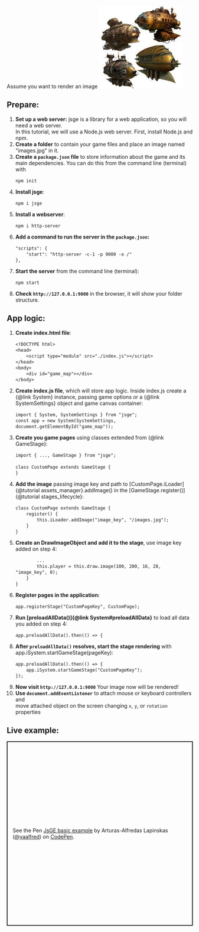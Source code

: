 Assume you want to render an image ![image](../tutorials/images.jpg)
## Prepare:
1. **Set up a web server:** jsge is a library for a web application, so you will need a web server.  
   In this tutorial, we will use a Node.js web server. First, install Node.js and npm.
2. **Create a folder** to contain your game files and place an image named "images.jpg" in it.
3. **Create a `package.json` file** to store information about the game and its main dependencies. You can do this from the command line (terminal) with
   ```
   npm init
   ```
4. **Install jsge**:
   ```
   npm i jsge
   ```
6. **Install a webserver**:
   ```
   npm i http-server
   ```
7. **Add a command to run the server in the `package.json`:**
   ```
   "scripts": {
       "start": "http-server -c-1 -p 9000 -o /"
   },
   ```
8. **Start the server** from the command line (terminal):
   ```
   npm start
   ```
9. **Check `http://127.0.0.1:9000`** in the browser, it will show your folder structure.

## App logic:
1. **Create index.html file**:
   ```
   <!DOCTYPE html>
   <head>
       <script type="module" src="./index.js"></script>
   </head>
   <body>
       <div id="game_map"></div>
   </body>
   ```
2. **Create index.js file**, which will store app logic. Inside index.js create a {@link System} instance, passing game options or a {@link SystemSettings} object and game canvas container:
   ```
   import { System, SystemSettings } from "jsge";
   const app = new System(SystemSettings, document.getElementById("game_map"));
   ```
3. **Create you game pages** using classes extended from {@link GameStage}:
   ```
   import { ..., GameStage } from "jsge";

   class CustomPage extends GameStage {
   }
   ```
4. **Add the image** passing image key and path to [CustomPage.iLoader]{@tutorial assets_manager}.addImage() in the [GameStage.register()]{@tutorial stages_lifecycle}:
   ```
   class CustomPage extends GameStage {
       register() {
           this.iLoader.addImage("image_key", "/images.jpg");
       }
   }
   ```
5. **Create an DrawImageObject and add it to the stage**, use image key added on step 4:
   ```
           ...
           this.player = this.draw.image(100, 200, 16, 28, "image_key", 0);
       }
   }
   ```
6. **Register pages in the application:**
   ```
   app.registerStage("CustomPageKey", CustomPage);
   ```
7. **Run [preloadAllData()]{@link System#preloadAllData}** to load all data you added on step 4:
   ```
   app.preloadAllData().then(() => {
   ```
8. **After `preloadAllData()` resolves, start the stage rendering** with app.iSystem.startGameStage(pageKey):
   ```
   app.preloadAllData().then(() => {
       app.iSystem.startGameStage("CustomPageKey");
   });
   ```
9. **Now visit `http://127.0.0.1:9000`** Your image now will be rendered!  
10. **Use `document.addEventListener`** to attach mouse or keyboard controllers and  
move attached object on the screen changing `x`, `y`, or `rotation` properties

## Live example:
<p class="codepen" data-height="500" data-default-tab="js,result" data-slug-hash="mdvgQyv" data-user="yaalfred" style="height: 500px; box-sizing: border-box; display: flex; align-items: center; justify-content: center; border: 2px solid; margin: 1em 0; padding: 1em;">
  <span>See the Pen <a href="https://codepen.io/yaalfred/pen/mdvgQyv">
  JsGE basic example</a> by Arturas-Alfredas Lapinskas (<a href="https://codepen.io/yaalfred">@yaalfred</a>)
  on <a href="https://codepen.io">CodePen</a>.</span>
</p>
<script async src="https://cpwebassets.codepen.io/assets/embed/ei.js"></script>